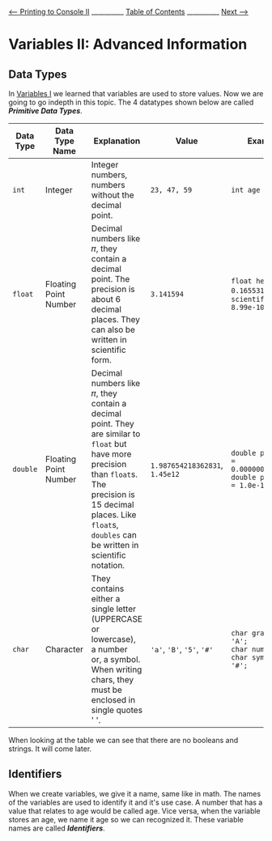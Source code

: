 
[⟵ Printing to Console II](Printing_II.md) __________ [Table of Contents](README.mb) __________ [Next ⟶](next.md)

# Variables II: Advanced Information

## Data Types

In [Variables I](Variables_I.md) we learned that variables are used to store values. Now
 we are going to go indepth in this topic. The 4 datatypes shown below are called **___Primitive Data Types___**.

| Data Type | Data Type Name | Explanation | Value | Example |
| --------- | -------------- | ----------- | ----- | ------- |
| `int` | Integer |Integer numbers, numbers without the decimal point. | `23, 47, 59` | `int age = 18;` |
| `float` | Floating Point Number | Decimal numbers like 𝜋, they contain a decimal point. The precision is about 6 decimal places. They can also be written in scientific form. | `3.141594` | `float height = 0.165531;`, `float scientificForm = 8.99e-10;` |
| `double` | Floating Point Number | Decimal numbers like 𝜋, they contain a decimal point. They are similar to `float` but have more precision than `float`s. The precision is 15 decimal places. Like `float`s, `doubles` can be written in scientific notation. | `1.987654218362831`, `1.45e12` | `double picometer = 0.0000000000001;`<br>`double picometer = 1.0e-12;` |
| `char` | Character | They contains either a single letter (UPPERCASE or lowercase), a number<br> or, a symbol. When writing chars, they must be enclosed in single quotes ' '. | `'a'`, `'B'`, `'5'`, `'#'` | `char grade = 'A';`<br>`char num = '5';`<br>`char symbol = '#';` |

When looking at the table we can see that there are no booleans and strings. It will come later.<br>

## Identifiers

When we create variables, we give it a name, same like in math. The names of the variables are used to identify it and it's use case.
A number that has a value that relates to age would be called age. Vice versa, when the variable stores an age, we name it age so we
can recognized it. These variable names are called **_Identifiers_**.
